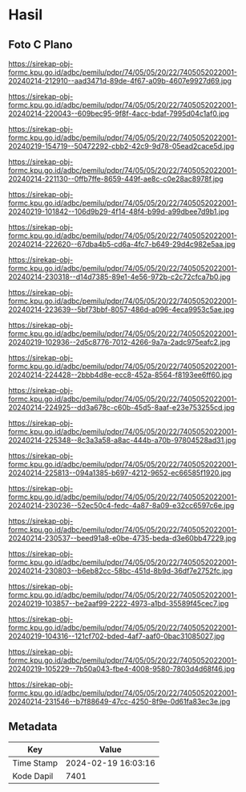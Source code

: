 # Hasil

## Foto C Plano

https://sirekap-obj-formc.kpu.go.id/adbc/pemilu/pdpr/74/05/05/20/22/7405052022001-20240214-212910--aad3471d-89de-4f67-a09b-4607e9927d69.jpg

https://sirekap-obj-formc.kpu.go.id/adbc/pemilu/pdpr/74/05/05/20/22/7405052022001-20240214-220043--609bec95-9f8f-4acc-bdaf-7995d04c1af0.jpg

https://sirekap-obj-formc.kpu.go.id/adbc/pemilu/pdpr/74/05/05/20/22/7405052022001-20240219-154719--50472292-cbb2-42c9-9d78-05ead2cace5d.jpg

https://sirekap-obj-formc.kpu.go.id/adbc/pemilu/pdpr/74/05/05/20/22/7405052022001-20240214-221130--0ffb7ffe-8659-449f-ae8c-c0e28ac8978f.jpg

https://sirekap-obj-formc.kpu.go.id/adbc/pemilu/pdpr/74/05/05/20/22/7405052022001-20240219-101842--106d9b29-4f14-48f4-b99d-a99dbee7d9b1.jpg

https://sirekap-obj-formc.kpu.go.id/adbc/pemilu/pdpr/74/05/05/20/22/7405052022001-20240214-222620--67dba4b5-cd6a-4fc7-b649-29d4c982e5aa.jpg

https://sirekap-obj-formc.kpu.go.id/adbc/pemilu/pdpr/74/05/05/20/22/7405052022001-20240214-230318--d14d7385-89e1-4e56-972b-c2c72cfca7b0.jpg

https://sirekap-obj-formc.kpu.go.id/adbc/pemilu/pdpr/74/05/05/20/22/7405052022001-20240214-223639--5bf73bbf-8057-486d-a096-4eca9953c5ae.jpg

https://sirekap-obj-formc.kpu.go.id/adbc/pemilu/pdpr/74/05/05/20/22/7405052022001-20240219-102936--2d5c8776-7012-4266-9a7a-2adc975eafc2.jpg

https://sirekap-obj-formc.kpu.go.id/adbc/pemilu/pdpr/74/05/05/20/22/7405052022001-20240214-224428--2bbb4d8e-ecc8-452a-8564-f8193ee6ff60.jpg

https://sirekap-obj-formc.kpu.go.id/adbc/pemilu/pdpr/74/05/05/20/22/7405052022001-20240214-224925--dd3a678c-c60b-45d5-8aaf-e23e753255cd.jpg

https://sirekap-obj-formc.kpu.go.id/adbc/pemilu/pdpr/74/05/05/20/22/7405052022001-20240214-225348--8c3a3a58-a8ac-444b-a70b-97804528ad31.jpg

https://sirekap-obj-formc.kpu.go.id/adbc/pemilu/pdpr/74/05/05/20/22/7405052022001-20240214-225813--094a1385-b697-4212-9652-ec66585f1920.jpg

https://sirekap-obj-formc.kpu.go.id/adbc/pemilu/pdpr/74/05/05/20/22/7405052022001-20240214-230236--52ec50c4-fedc-4a87-8a09-e32cc6597c6e.jpg

https://sirekap-obj-formc.kpu.go.id/adbc/pemilu/pdpr/74/05/05/20/22/7405052022001-20240214-230537--beed91a8-e0be-4735-beda-d3e60bb47229.jpg

https://sirekap-obj-formc.kpu.go.id/adbc/pemilu/pdpr/74/05/05/20/22/7405052022001-20240214-230803--b6eb82cc-58bc-451d-8b9d-36df7e2752fc.jpg

https://sirekap-obj-formc.kpu.go.id/adbc/pemilu/pdpr/74/05/05/20/22/7405052022001-20240219-103857--be2aaf99-2222-4973-a1bd-35589f45cec7.jpg

https://sirekap-obj-formc.kpu.go.id/adbc/pemilu/pdpr/74/05/05/20/22/7405052022001-20240219-104316--121cf702-bded-4af7-aaf0-0bac31085027.jpg

https://sirekap-obj-formc.kpu.go.id/adbc/pemilu/pdpr/74/05/05/20/22/7405052022001-20240219-105229--7b50a043-fbe4-4008-9580-7803d4d68f46.jpg

https://sirekap-obj-formc.kpu.go.id/adbc/pemilu/pdpr/74/05/05/20/22/7405052022001-20240214-231546--b7f88649-47cc-4250-8f9e-0d61fa83ec3e.jpg


## Metadata

| Key        | Value               |
| ---------- | ------------------- |
| Time Stamp | 2024-02-19 16:03:16 |
| Kode Dapil | 7401                |



